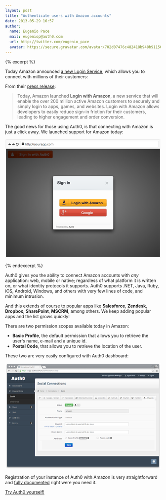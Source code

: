 ```yaml
---
layout: post
title: "Authenticate users with Amazon accounts"
date: 2013-05-29 16:57
author: 
  name: Eugenio Pace
  mail: eugeniop@auth0.com
  url: http://twitter.com/eugenio_pace
  avatar: https://secure.gravatar.com/avatar/702d07476c482418b948b911504137a5?s=60
---
```


{% excerpt %} 

Today Amazon announced [a new Login Service](http://login.amazon.com), which allows you to connect with millions of their customers:

From their [press release](http://phx.corporate-ir.net/phoenix.zhtml?c=176060&p=irol-newsArticle&ID=1824961&highlight=):
> Today, Amazon launched __Login with Amazon__, a new service that will enable the over 200 million active Amazon customers to securely and simply login to apps, games, and websites. Login with Amazon allows developers to easily reduce sign-in friction for their customers, leading to higher engagement and order conversion.

The good news for those using Auth0, is that connecting with Amazon is just a click away. We launched support for Amazon today:

![SSO Amazon](/img/auth0-amazon-connection.png)

{% endexcerpt %} 

Auth0 gives you the ability to connect Amazon accounts with _any_ application: web, mobile or native; regardless of what platform it is written on, or what identity protocols it supports. Auth0 supports .NET, Java, Ruby, iOS, Android, Windows, and others with very few lines of code, and minimum intrusion. 

And this extends of course to popular apps like __Salesforce__, __Zendesk__, __Dropbox__, __SharePoint__, __MSCRM__, among others. We keep adding popular apps and the list grows quickly!

There are two permission scopes available today in Amazon:

* __Basic Profile__, the default permission that allows you to retrieve the user's name, e-mail and a unique id.
* __Postal Code__, that allows you to retrieve the location of the user.

These two are very easily configured with Auth0 dashboard:

![SSO Amazon](/img/auth0-amazon-dashboard.png)

Registration of your instance of Auth0 with Amazon is very straightforward and [fully documented](https://docs.auth0.com/amazon-clientid) right were you need it.

[Try Auth0 yourself!](http://www.auth0.com)
